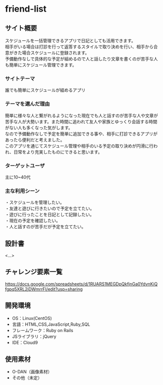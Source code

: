 # friend-list

## サイト概要
スケジュールを一括管理できるアプリで日記としても活用できます。  
相手がいる場合は打診を行って返答するスタイルで取り決めを行い、相手から合意がきた場合スケジュールに登録されます。  
予備動作なしで具体的な予定が組めるので人と話したり文章を書くのが苦手な人も簡単にスケジュール管理できます。

### サイトテーマ
誰でも簡単にスケジュールが組めるアプリ

### テーマを選んだ理由
簡単に様々な人と繋がれるようになった現在でも人と話すのが苦手な人や文章が苦手な人が大勢います。また時間に追われて友人や家族とゆっくり会話する時間がない人も多くなった気がします。  
なので予備動作なしで予定を簡単に追加できる事や、相手に打診できるアプリがあったら便利だと考えました。  
このアプリを通じてスケジュール管理や相手のいる予定の取り決めが円滑に行われ、日常をより充実したものにできると思います。  

### ターゲットユーザ
主に10~40代

### 主な利用シーン
・スケジュールを管理したい。  
・友達と遊びに行きたいので予定を立てたい。  
・遊びに行ったことを日記として記録したい。  
・現在の予定を確認したい。  
・人と話すのが苦手だが予定を立てたい。  

## 設計書
<...>

## チャレンジ要素一覧
https://docs.google.com/spreadsheets/d/1RUARS1MEGDpQkfjnGa0YdvnKiQfgpq5XRL2jDWmrrFI/edit?usp=sharing

## 開発環境
- OS：Linux(CentOS)
- 言語：HTML,CSS,JavaScript,Ruby,SQL
- フレームワーク：Ruby on Rails
- JSライブラリ：jQuery
- IDE：Cloud9

## 使用素材
- O-DAN（画像素材）  
- その他（未定）
